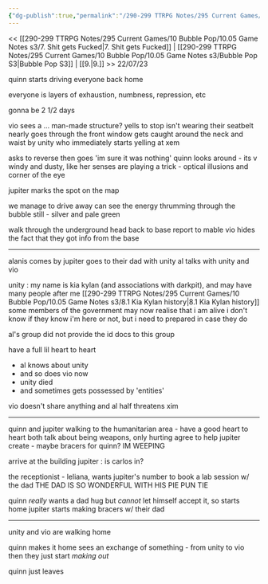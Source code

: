 ```yaml
---
{"dg-publish":true,"permalink":"/290-299 TTRPG Notes/295 Current Games/10 Bubble Pop/10.05 Game Notes s3/8. The Gang Get Therapy/"}
---
```



<< [[290-299 TTRPG Notes/295 Current Games/10 Bubble Pop/10.05 Game Notes s3/7. Shit gets Fucked\|7. Shit gets Fucked]] | [[290-299 TTRPG Notes/295 Current Games/10 Bubble Pop/10.05 Game Notes s3/Bubble Pop S3\|Bubble Pop S3]] | [[9.\|9.]] >>
22/07/23

quinn starts driving everyone back home

everyone is layers of exhaustion, numbness, repression, etc

gonna be 2 1/2 days

vio sees a ... man-made structure?
yells to stop
isn't wearing their seatbelt
nearly goes through the front window
gets caught around the neck and waist by unity
who immediately starts yelling at xem

asks to reverse
then goes 'im sure it was nothing'
quinn looks around - its v windy and dusty, like her senses are playing a trick - optical illusions and corner of the eye

jupiter marks the spot on the map

we manage to drive away
can see the energy thrumming through the bubble still - silver and pale green

walk through the underground
head back to base
report to mable
vio hides the fact that they got info from the base

---

alanis comes by
jupiter goes to their dad with unity
al talks with unity and vio

unity : my name is kia kylan (and associations with darkpit), and may have many people after me
[[290-299 TTRPG Notes/295 Current Games/10 Bubble Pop/10.05 Game Notes s3/8.1 Kia Kylan history\|8.1 Kia Kylan history]]
some members of the government may now realise that i am alive
i don't know if they know i'm here or not, but i need  to prepared in case they do

al's group did not provide the id docs to this group

have a full lil heart to heart
- al knows about unity
- and so does vio now
- unity died
- and sometimes gets possessed by 'entities'

vio doesn't share anything
and al half threatens xim

---

quinn and jupiter walking to the humanitarian area - have a good heart to heart
both talk about being weapons, only hurting
agree to help jupiter create - maybe bracers for quinn?
IM WEEPING

arrive at the building
jupiter : is carlos in?

the receptionist - leliana, wants jupiter's number to book a lab session w/ the dad
THE DAD IS SO WONDERFUL
WITH HIS PIE PUN TIE

quinn _really_ wants a dad hug but _cannot_ let himself accept it, so starts home
jupiter starts making bracers w/ their dad

---

unity and vio are walking home

quinn makes it home
sees an exchange of something - from unity to vio
then they just start _making out_

quinn just leaves